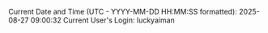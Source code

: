 Current Date and Time (UTC - YYYY-MM-DD HH:MM:SS formatted): 2025-08-27 09:00:32
Current User's Login: luckyaiman
